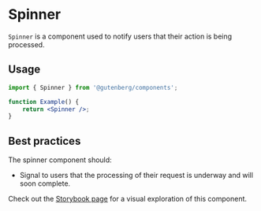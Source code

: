 # Spinner

`Spinner` is a component used to notify users that their action is being processed.

## Usage

```jsx
import { Spinner } from '@gutenberg/components';

function Example() {
	return <Spinner />;
}
```

## Best practices

The spinner component should:

-   Signal to users that the processing of their request is underway and will soon complete.

Check out the [Storybook page](https://wordpress.github.io/gutenberg/?path=/docs/components-spinner--docs) for a visual exploration of this component.
